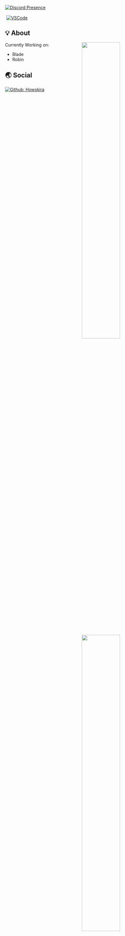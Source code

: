 <a href="https://discord.com/users/788086046813323324" target="_blank"><img src=https://lanyard.cnrad.dev/api/788086046813323324 alt="Discord Presence"></a><br><br><a ></a>
&nbsp;<a href="https://code.visualstudio.com/"><img src="https://img.shields.io/badge/Visual%20Studio%20Code-blue?style=for-the-badge&logo=Visual%20Studio%20Code&logoColor=black" alt="VSCode"></a>
&nbsp;
  
## 💡 About
<a href="https://github.com/skidkira">
  <img align="right" width="50%" src="https://github-readme-stats.vercel.app/api?username=510x&theme=dark&show_icons=true)">
  <img align="right" width="50%" src="https://github-readme-streak-stats.herokuapp.com/?user=510x&theme=dark">
</a>


Currently Working on:

- Blade
- Robin

## 🌏 Social

[![Github: Howskira](https://img.shields.io/github/followers/skidkira?labelColor=24292E&color=24292E&label=github%20skidkira&logo=github&logoColor=FFFFFF&style=for-the-badge)](https://github.com/skidkira)<br>
